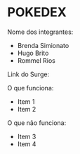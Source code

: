 # POKEDEX

Nome dos integrantes: 
- Brenda Simionato
- Hugo Brito
- Rommel Rios

Link do Surge:

O que funciona:
- Item 1
- Item 2

O que não funciona: 
- Item 3
- Item 4
